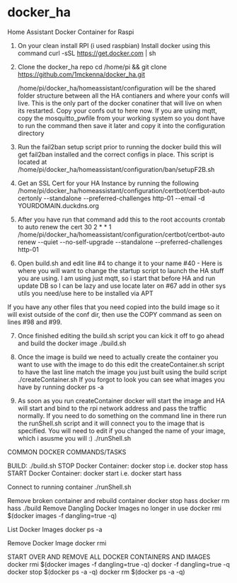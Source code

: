 # docker_ha
Home Assistant Docker Container for Raspi

1. On your clean install RPI (i used raspbian) 
   Install docker using this command
	curl -sSL https://get.docker.com | sh
2. Clone the docker_ha repo
   cd /home/pi && git clone https://github.com/1mckenna/docker_ha.git

   /home/pi/docker_ha/homeassistant/configuration will be the shared folder structure between all the HA contianers and where your confs will live. This is the only part of the docker conatiner that will live on when its restarted. Copy your confs out to here now. If you are using mqtt, copy the mosquitto_pwfile from your working system so you dont have to run the command then save it later and copy it into the configuration directory

3. Run the fail2ban setup script prior to running the docker build this will get fail2ban installed and the correct configs in place.
   This script is located at /home/pi/docker_ha/homeassistant/configuration/ban/setupF2B.sh

4. Get an SSL Cert for your HA Instance by running the following  
   /home/pi/docker_ha/homeassistant/configuration/certbot/certbot-auto certonly --standalone --preferred-challenges http-01 --email <email address> -d YOURDOMAIN.duckdns.org

5. After you have run that command add this to the root accounts crontab to auto renew the cert
   30 2 * * 1 /home/pi/docker_ha/homeassistant/configuration/certbot/certbot-auto renew --quiet --no-self-upgrade --standalone --preferred-challenges http-01

6. Open build.sh and edit line 
	#4 to change it to your name
	#40 - Here is where you will want to change the startup script to launch the HA stuff you are using. I am using just mqtt, so i start that before HA and run update DB so I can be lazy and use locate later on
	#67 add in other sys utils you need/use here to be installed via APT

If you have any other files that you need copied into the build image so it will exist outside of the conf dir, then use the COPY command as seen on lines #98 and #99.   
       
7. Once finished editing the build.sh script you can kick it off to go ahead and build the docker image
	./build.sh

8. Once the image is build we need to actually create the container you want to use with the image to do this edit the createContainer.sh script to have the last line match the image you just built using the build script
	./createContainer.sh
   If you forgot to look you can see what images you have by running 
	docker ps -a


9. As soon as you run createContainer docker will start the image and HA will start and bind to the rpi network address and pass the traffic normally. If you need to do something on the command line in there run the runShell.sh script and it will connect you to the image that is specified. You will need to edit if you changed the name of your image, which i asusme you will :)
	./runShell.sh



COMMON DOCKER COMMANDS/TASKS

BUILD: ./build.sh
STOP Docker Container: docker stop <name from createContainer.sh>
	i.e. docker stop hass
START Docker Container: docker start <name from createContainer.sh>
	i.e. docker start hass

Connect to running container
	./runShell.sh

Remove broken container and rebuild container
	docker stop hass
	docker rm hass
	./build
Remove Dangling Docker Images no longer in use
	docker rmi $(docker images -f dangling=true -q)

List Docker Images
	docker ps -a

Remove Docker Image
	docker rmi <imagename>

START OVER AND REMOVE ALL DOCKER CONTAINERS AND IMAGES
	docker rmi $(docker images -f dangling=true -q)
	docker -f dangling=true -q
	docker stop $(docker ps -a -q)
	docker rm $(docker ps -a -q)


